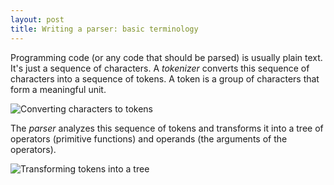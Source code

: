 ```yaml
---
layout: post
title: Writing a parser: basic terminology
---
```


Programming code (or any code that should be parsed) is usually plain text. It's just a sequence of characters. A *tokenizer* converts this sequence of characters into a sequence of tokens. A token is a group of characters that form a meaningful unit.

![Converting characters to tokens]({{site.url}}/assets/adl/chars-to-tokens.png)

The *parser* analyzes this sequence of tokens and transforms it into a tree of operators (primitive functions) and operands (the arguments of the operators).

![Transforming tokens into a tree]({{site.url}}/assets/adl/tokens-to-tree.png)
